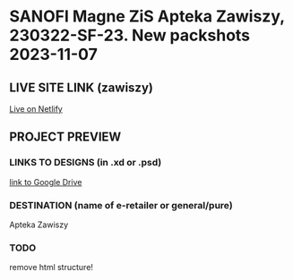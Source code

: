 # SANOFI Magne ZiS Apteka Zawiszy, 230322-SF-23. New packshots 2023-11-07
<!-- please enter project number recived from PM -->

## LIVE SITE LINK (zawiszy)
<!-- please enter link to site preview here -->
[Live on Netlify](https://magne-zis-new-zawiszy.netlify.app/)

## PROJECT PREVIEW
<!-- ![Design preview for the project](./link) -->

### LINKS TO DESIGNS (in .xd or .psd)
<!-- please enter link to preview designs -->
[link to Google Drive](https://drive.google.com/drive/folders/1xa935qO5ijYDOJolIAvtOBwZxBkaZhRO)

### DESTINATION (name of e-retailer or general/pure)
<!-- please enter e-retailers name -->
Apteka Zawiszy

### TODO
remove html structure!

